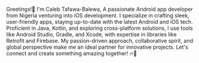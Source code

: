 Greetings!👋 I'm Caleb Tafawa-Balewa, 
A passionate Android app developer from Nigeria venturing into iOS development. I specialize in crafting sleek, user-friendly apps, staying up-to-date with the latest Android and iOS tech. Proficient in Java, Kotlin, and exploring cross-platform solutions, I use tools like Android Studio, Gradle, and Xcode, with expertise in libraries like Retrofit and Firebase. My passion-driven approach, collaborative spirit, and global perspective make me an ideal partner for innovative projects. Let's connect and create something amazing together! 🔥📱
